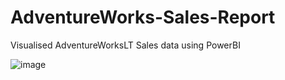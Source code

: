 # AdventureWorks-Sales-Report
Visualised AdventureWorksLT Sales data using PowerBI

![image](https://user-images.githubusercontent.com/113712334/233245210-5467ee5d-ff32-4aa7-8d11-77df8a5484ff.png)

